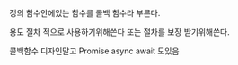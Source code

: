 정의
함수안에있는  함수를 콜백 함수라 부른다.

용도
절차 적으로 사용하기위해쓴다
또는 절차를 보장 받기위해쓴다.

콜백함수 디자인말고
Promise
async await 도있음
